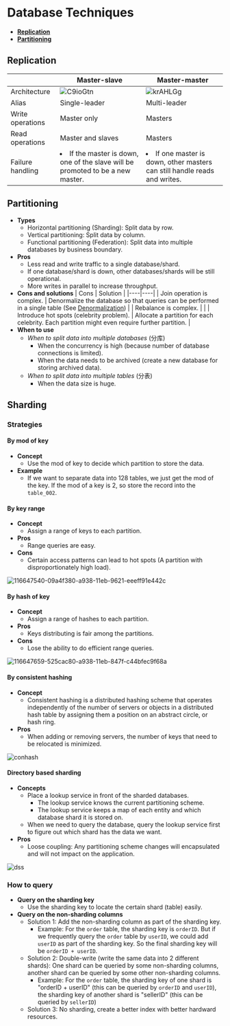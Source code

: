# Database Techniques

- [**Replication**](#replication)
- [**Partitioning**](#partitioning)

## Replication
| | Master-slave | Master-master |
|---|---|---|
| Architecture | ![C9ioGtn](https://user-images.githubusercontent.com/8989447/116644854-b334b680-a931-11eb-9ff5-60f57652b09d.png) | ![krAHLGg](https://user-images.githubusercontent.com/8989447/116644889-cc3d6780-a931-11eb-956d-c6eebf2f218f.png) |
| Alias | Single-leader | Multi-leader |
| Write operations | Master only  | Masters |
| Read operations | Master and slaves | Masters |
| Failure handling | <li>If the master is down, one of the slave will be promoted to be a new master. | <li>If one master is down, other masters can still handle reads and writes. |

## Partitioning
- **Types**
   - Horizontal partitioning (Sharding): Split data by row.
   - Vertical partitioning: Split data by column.
   - Functional partitioning (Federation): Split data into multiple databases by business boundary.
- **Pros**
   - Less read and write traffic to a single database/shard.
   - If one database/shard is down, other databases/shards will be still operational.
   - More writes in parallel to increase throughput.
- **Cons and solutions**
   | Cons | Solution |
   |----|----|
   | Join operation is complex. | Denormalize the database so that queries can be performed in a single table (See [Denormalization](Database_Design.md#denormalization-materialized-view)) |
   | Rebalance is complex. | |
   | Introduce hot spots (celebrity problem). | Allocate a partition for each celebrity. Each partition might even require further partition. |
- **When to use**
   - *When to split data into multiple databases* (分库)
      - When the concurrency is high (because number of database connections is limited).
      - When the data needs to be archived (create a new database for storing archived data).
   - *When to split data into multiple tables* (分表)
      - When the data size is huge.

## Sharding
### Strategies
#### By mod of key
- **Concept**
   - Use the mod of key to decide which partition to store the data.
- **Example**
   - If we want to separate data into 128 tables, we just get the mod of the key. If the mod of a key is 2, so store the record into the `table_002`.

#### By key range
- **Concept**
   - Assign a range of keys to each partition.
- **Pros**
   - Range queries are easy.
- **Cons**
   - Certain access patterns can lead to hot spots (A partition with disproportionately high load).
           
![116647540-09a4f380-a938-11eb-9621-eeeff91e442c](https://github.com/wuyichen24/system-design-knowledge/assets/8989447/9535478d-06fa-444b-b2a5-2647f04ad397)
        
#### By hash of key
- **Concept**
   - Assign a range of hashes to each partition.
- **Pros**
   - Keys distributing is fair among the partitions.
- **Cons**
   - Lose the ability to do efficient range queries.

![116647659-525cac80-a938-11eb-847f-c44bfec9f68a](https://github.com/wuyichen24/system-design-knowledge/assets/8989447/c6c1c9e6-e394-4c9d-8bb4-ffa9ec0db15c)

#### By consistent hashing
- **Concept**
   - Consistent hashing is a distributed hashing scheme that operates independently of the number of servers or objects in a distributed hash table by assigning them a position on an abstract circle, or hash ring.
- **Pros**
   - When adding or removing servers, the number of keys that need to be relocated is minimized.

![conhash](https://github.com/wuyichen24/system-design-knowledge/assets/8989447/95873824-0f64-493c-b10a-0e0ded80aad9)

#### Directory based sharding
- **Concepts**
    - Place a lookup service in front of the sharded databases.
       - The lookup service knows the current partitioning scheme.
       - The lookup service keeps a map of each entity and which database shard it is stored on.
     - When we need to query the database, query the lookup service first to figure out which shard has the data we want.
- **Pros**
    - Loose coupling: Any partitioning scheme changes will encapsulated and will not impact on the application.
   
![dss](https://user-images.githubusercontent.com/8989447/117697354-9d1fc500-b17f-11eb-895d-4164124c4b01.png)
  
### How to query
- **Query on the sharding key**
   - Use the sharding key to locate the certain shard (table) easily.
- **Query on the non-sharding columns**
   - Solution 1: Add the non-sharding column as part of the sharding key.
      - Example: For the `order` table, the sharding key is `orderID`. But if we frequently query the `order` table by `userID`, we could add `userID` as part of the sharding key. So the final sharding key will be `orderID + userID`.
   - Solution 2: Double-write (write the same data into 2 different shards): One shard can be queried by some non-sharding columns, another shard can be queried by some other non-sharding columns.
      - Example: For the `order` table, the sharding key of one shard is "orderID + userID" (this can be queried by `orderID` and `userID`), the sharding key of another shard is "sellerID" (this can be queried by `sellerID`)
   - Solution 3: No sharding, create a better index with better hardward resources.
